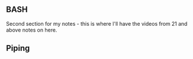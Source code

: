 BASH
---
Second section for my notes - this is where I'll have the videos from 21 and above notes on here.

Piping 
--

